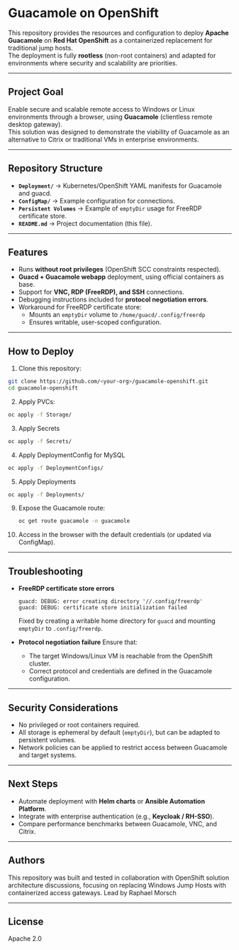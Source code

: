 # Guacamole on OpenShift

This repository provides the resources and configuration to deploy **Apache Guacamole** on **Red Hat OpenShift** as a containerized replacement for traditional jump hosts.  
The deployment is fully **rootless** (non-root containers) and adapted for environments where security and scalability are priorities.

---

## Project Goal
Enable secure and scalable remote access to Windows or Linux environments through a browser, using **Guacamole** (clientless remote desktop gateway).  
This solution was designed to demonstrate the viability of Guacamole as an alternative to Citrix or traditional VMs in enterprise environments.

---

## Repository Structure
- **`Deployment/`** → Kubernetes/OpenShift YAML manifests for Guacamole and guacd.
- **`ConfigMap/`** → Example configuration for connections.
- **`Persistent Volumes`** → Example of `emptyDir` usage for FreeRDP certificate store.
- **`README.md`** → Project documentation (this file).

---

## Features
- Runs **without root privileges** (OpenShift SCC constraints respected).
- **Guacd + Guacamole webapp** deployment, using official containers as base.
- Support for **VNC, RDP (FreeRDP), and SSH** connections.
- Debugging instructions included for **protocol negotiation errors**.
- Workaround for FreeRDP certificate store:
  - Mounts an `emptyDir` volume to `/home/guacd/.config/freerdp`
  - Ensures writable, user-scoped configuration.

---

## How to Deploy

1. Clone this repository:
```bash
git clone https://github.com/<your-org>/guacamole-openshift.git
cd guacamole-openshift
```

2. Apply PVCs:
```bash
oc apply -f Storage/
```
3. Apply Secrets
```bash
oc apply -f Secrets/
```
4. Apply DeploymentConfig for MySQL
```bash
oc apply -f DeploymentConfigs/
```

5. Apply Deployments
```bash
oc apply -f Deployments/
```

9. Expose the Guacamole route:
   ```bash
   oc get route guacamole -n guacamole
   ```

10. Access in the browser with the default credentials (or updated via ConfigMap).

---

## Troubleshooting

- **FreeRDP certificate store errors**
  ```
  guacd: DEBUG: error creating directory '//.config/freerdp'
  guacd: DEBUG: certificate store initialization failed
  ```
  Fixed by creating a writable home directory for `guacd` and mounting `emptyDir` to `.config/freerdp`.

- **Protocol negotiation failure**
  Ensure that:
  - The target Windows/Linux VM is reachable from the OpenShift cluster.
  - Correct protocol and credentials are defined in the Guacamole configuration.

---

## Security Considerations
- No privileged or root containers required.
- All storage is ephemeral by default (`emptyDir`), but can be adapted to persistent volumes.
- Network policies can be applied to restrict access between Guacamole and target systems.

---

## Next Steps
- Automate deployment with **Helm charts** or **Ansible Automation Platform**.
- Integrate with enterprise authentication (e.g., **Keycloak / RH-SSO**).
- Compare performance benchmarks between Guacamole, VNC, and Citrix.

---

## Authors
This repository was built and tested in collaboration with OpenShift solution architecture discussions, focusing on replacing Windows Jump Hosts with containerized access gateways. Lead by Raphael Morsch

---

## License
Apache 2.0
